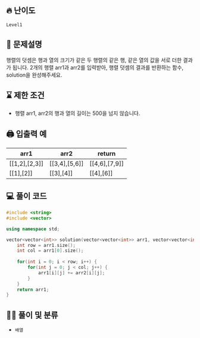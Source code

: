 ## 🔥 난이도
`Level1`

## 📝 문제설명
행렬의 덧셈은 행과 열의 크기가 같은 두 행렬의 같은 행, 같은 열의 값을 서로 더한 결과가 됩니다. 2개의 행렬 arr1과 arr2를 입력받아, 행렬 덧셈의 결과를 반환하는 함수, solution을 완성해주세요.

## ⌛️ 제한 조건
- 행렬 arr1, arr2의 행과 열의 길이는 500을 넘지 않습니다.

## 🖨  입출력 예
arr1|arr2|return
--|--|--
[[1,2],[2,3]]|[[3,4],[5,6]]|[[4,6],[7,9]]
[[1],[2]]|[[3],[4]]|[[4],[6]]

## 💻 풀이 코드
```cpp
#include <string>
#include <vector>

using namespace std;

vector<vector<int>> solution(vector<vector<int>> arr1, vector<vector<int>> arr2) {   
    int row = arr1.size();
    int col = arr1[0].size();
    
    for(int i = 0; i < row; i++) {
        for(int j = 0; j < col; j++) {
            arr1[i][j] += arr2[i][j];
        }
    }
    return arr1;
}
```

## ✍🏻 풀이 및 분류
- `배열`